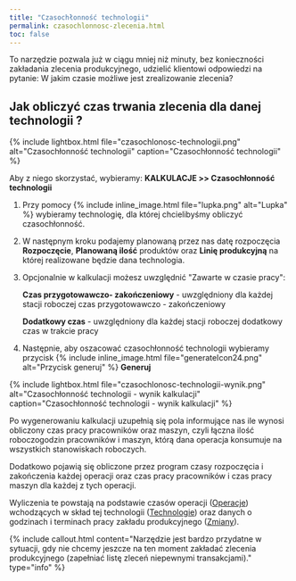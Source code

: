 ```yaml
---
title: "Czasochłonność technologii"
permalink: czasochlonnosc-zlecenia.html
toc: false
---
```

 To narzędzie pozwala już w ciągu mniej niż minuty, bez konieczności zakładania zlecenia produkcyjnego, udzielić klientowi odpowiedzi na pytanie: W jakim czasie możliwe jest zrealizowanie zlecenia? 

## Jak obliczyć czas trwania zlecenia dla danej technologii ?

{% include lightbox.html file="czasochlonosc-technologii.png" alt="Czasochłonność technologii" caption="Czasochłonność technologii" %}

Aby z niego skorzystać, wybieramy: **KALKULACJE >> Czasochłonność technologii**

1. Przy pomocy  {% include inline_image.html file="lupka.png" alt="Lupka" %} wybieramy technologię, dla której chcielibyśmy obliczyć czasochłonność.  
  
2. W następnym kroku podajemy planowaną przez nas datę rozpoczęcia **Rozpoczęcie**, **Planowaną ilość** produktów oraz **Linię produkcyjną** na której realizowane będzie dana technologia.  
  
3. Opcjonalnie w kalkulacji możesz uwzględnić "Zawarte w czasie pracy":  
  
    **Czas przygotowawczo- zakończeniowy** - uwzględniony dla każdej stacji roboczej czas przygotowawczo - zakończeniowy  
  
    **Dodatkowy czas** - uwzględniony dla każdej stacji roboczej dodatkowy czas w trakcie pracy
  
4. Następnie, aby oszacować czasochłonność technologii wybieramy przycisk {% include inline_image.html file="generateIcon24.png" alt="Przycisk generuj" %} **Generuj**  
  
{% include lightbox.html file="czasochlonosc-technologii-wynik.png" alt="Czasochłonność technologii - wynik kalkulacji" caption="Czasochłonność technologii - wynik kalkulacji" %}
 
 Po wygenerowaniu kalkulacji uzupełnią się pola informujące nas ile wynosi obliczony czas pracy pracowników oraz maszyn, czyli łączna ilość roboczogodzin pracowników i maszyn, którą dana operacja konsumuje na wszystkich stanowiskach roboczych.  
  
 Dodatkowo pojawią się obliczone przez program czasy rozpoczęcia i zakończenia każdej operacji oraz czas pracy pracowników i czas pracy maszyn dla każdej z tych operacji.  
  
Wyliczenia te powstają na podstawie czasów operacji ([Operacje](/operacje)) wchodzących w skład tej technologii ([Technologie](/technologie-szczegoly)) oraz danych o godzinach i terminach pracy zakładu produkcyjnego ([Zmiany](/zmiany)).

{% include callout.html content="Narzędzie jest bardzo przydatne w sytuacji, gdy nie chcemy jeszcze na ten moment zakładać zlecenia produkcyjnego (zapełniać listę zleceń niepewnymi transakcjami)." type="info" %}


